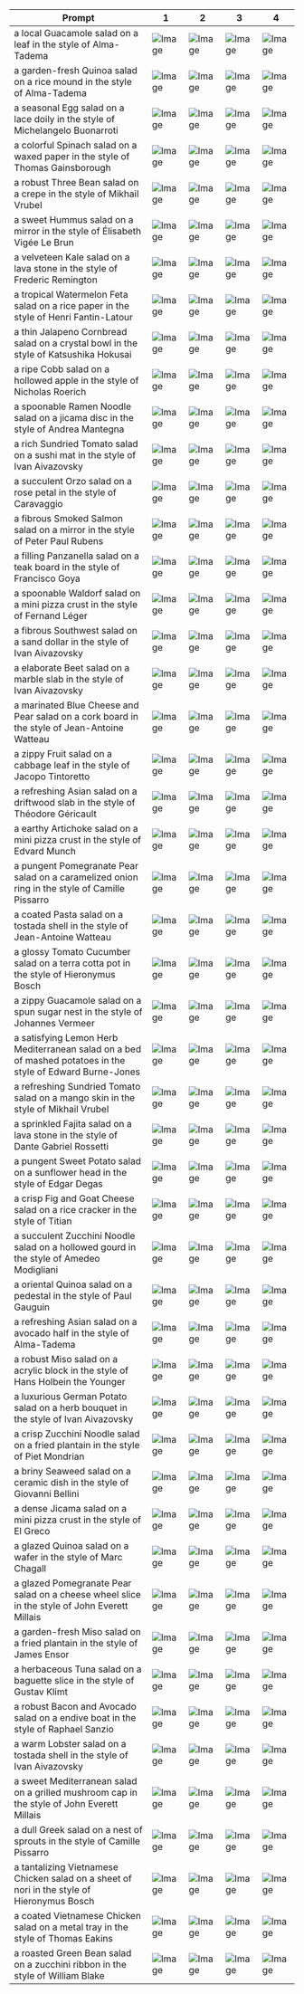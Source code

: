| Prompt | 1 | 2 | 3 | 4 |
|-|-|-|-|-|
| a local Guacamole salad on a leaf in the style of Alma-Tadema | ![Image](https://salad-benchmark-public-assets.s3.us-east-2.amazonaws.com/sdxl/e3ebcdc2-164f-49f1-a94a-395576f5ff9b-0.jpg) | ![Image](https://salad-benchmark-public-assets.s3.us-east-2.amazonaws.com/sdxl/e3ebcdc2-164f-49f1-a94a-395576f5ff9b-1.jpg) | ![Image](https://salad-benchmark-public-assets.s3.us-east-2.amazonaws.com/sdxl/e3ebcdc2-164f-49f1-a94a-395576f5ff9b-2.jpg) | ![Image](https://salad-benchmark-public-assets.s3.us-east-2.amazonaws.com/sdxl/e3ebcdc2-164f-49f1-a94a-395576f5ff9b-3.jpg) |
| a garden-fresh Quinoa salad on a rice mound in the style of Alma-Tadema | ![Image](https://salad-benchmark-public-assets.s3.us-east-2.amazonaws.com/sdxl/1ac82e8a-3317-42ff-8865-7cdafe0dbb36-0.jpg) | ![Image](https://salad-benchmark-public-assets.s3.us-east-2.amazonaws.com/sdxl/1ac82e8a-3317-42ff-8865-7cdafe0dbb36-1.jpg) | ![Image](https://salad-benchmark-public-assets.s3.us-east-2.amazonaws.com/sdxl/1ac82e8a-3317-42ff-8865-7cdafe0dbb36-2.jpg) | ![Image](https://salad-benchmark-public-assets.s3.us-east-2.amazonaws.com/sdxl/1ac82e8a-3317-42ff-8865-7cdafe0dbb36-3.jpg) |
| a seasonal Egg salad on a lace doily in the style of Michelangelo Buonarroti | ![Image](https://salad-benchmark-public-assets.s3.us-east-2.amazonaws.com/sdxl/6be12a35-77bb-4a5c-a22c-d3d8b6a7c429-0.jpg) | ![Image](https://salad-benchmark-public-assets.s3.us-east-2.amazonaws.com/sdxl/6be12a35-77bb-4a5c-a22c-d3d8b6a7c429-1.jpg) | ![Image](https://salad-benchmark-public-assets.s3.us-east-2.amazonaws.com/sdxl/6be12a35-77bb-4a5c-a22c-d3d8b6a7c429-2.jpg) | ![Image](https://salad-benchmark-public-assets.s3.us-east-2.amazonaws.com/sdxl/6be12a35-77bb-4a5c-a22c-d3d8b6a7c429-3.jpg) |
| a colorful Spinach salad on a waxed paper in the style of Thomas Gainsborough | ![Image](https://salad-benchmark-public-assets.s3.us-east-2.amazonaws.com/sdxl/6fc77ba3-ce12-4e5f-91e0-b949c00a39bd-0.jpg) | ![Image](https://salad-benchmark-public-assets.s3.us-east-2.amazonaws.com/sdxl/6fc77ba3-ce12-4e5f-91e0-b949c00a39bd-1.jpg) | ![Image](https://salad-benchmark-public-assets.s3.us-east-2.amazonaws.com/sdxl/6fc77ba3-ce12-4e5f-91e0-b949c00a39bd-2.jpg) | ![Image](https://salad-benchmark-public-assets.s3.us-east-2.amazonaws.com/sdxl/6fc77ba3-ce12-4e5f-91e0-b949c00a39bd-3.jpg) |
| a robust Three Bean salad on a crepe in the style of Mikhail Vrubel | ![Image](https://salad-benchmark-public-assets.s3.us-east-2.amazonaws.com/sdxl/afb00fd4-a880-464c-99f6-313079e7cc28-0.jpg) | ![Image](https://salad-benchmark-public-assets.s3.us-east-2.amazonaws.com/sdxl/afb00fd4-a880-464c-99f6-313079e7cc28-1.jpg) | ![Image](https://salad-benchmark-public-assets.s3.us-east-2.amazonaws.com/sdxl/afb00fd4-a880-464c-99f6-313079e7cc28-2.jpg) | ![Image](https://salad-benchmark-public-assets.s3.us-east-2.amazonaws.com/sdxl/afb00fd4-a880-464c-99f6-313079e7cc28-3.jpg) |
| a sweet Hummus salad on a mirror in the style of Élisabeth Vigée Le Brun | ![Image](https://salad-benchmark-public-assets.s3.us-east-2.amazonaws.com/sdxl/83f36747-8b97-4941-bf49-a51a77103e98-0.jpg) | ![Image](https://salad-benchmark-public-assets.s3.us-east-2.amazonaws.com/sdxl/83f36747-8b97-4941-bf49-a51a77103e98-1.jpg) | ![Image](https://salad-benchmark-public-assets.s3.us-east-2.amazonaws.com/sdxl/83f36747-8b97-4941-bf49-a51a77103e98-2.jpg) | ![Image](https://salad-benchmark-public-assets.s3.us-east-2.amazonaws.com/sdxl/83f36747-8b97-4941-bf49-a51a77103e98-3.jpg) |
| a velveteen Kale salad on a lava stone in the style of Frederic Remington | ![Image](https://salad-benchmark-public-assets.s3.us-east-2.amazonaws.com/sdxl/dd01b0e1-a4dd-4870-92bd-71e94a6ffcbb-0.jpg) | ![Image](https://salad-benchmark-public-assets.s3.us-east-2.amazonaws.com/sdxl/dd01b0e1-a4dd-4870-92bd-71e94a6ffcbb-1.jpg) | ![Image](https://salad-benchmark-public-assets.s3.us-east-2.amazonaws.com/sdxl/dd01b0e1-a4dd-4870-92bd-71e94a6ffcbb-2.jpg) | ![Image](https://salad-benchmark-public-assets.s3.us-east-2.amazonaws.com/sdxl/dd01b0e1-a4dd-4870-92bd-71e94a6ffcbb-3.jpg) |
| a tropical Watermelon Feta salad on a rice paper in the style of Henri Fantin-Latour | ![Image](https://salad-benchmark-public-assets.s3.us-east-2.amazonaws.com/sdxl/f080f9a3-de36-4e6a-9690-783c9508eb9e-0.jpg) | ![Image](https://salad-benchmark-public-assets.s3.us-east-2.amazonaws.com/sdxl/f080f9a3-de36-4e6a-9690-783c9508eb9e-1.jpg) | ![Image](https://salad-benchmark-public-assets.s3.us-east-2.amazonaws.com/sdxl/f080f9a3-de36-4e6a-9690-783c9508eb9e-2.jpg) | ![Image](https://salad-benchmark-public-assets.s3.us-east-2.amazonaws.com/sdxl/f080f9a3-de36-4e6a-9690-783c9508eb9e-3.jpg) |
| a thin Jalapeno Cornbread salad on a crystal bowl in the style of Katsushika Hokusai | ![Image](https://salad-benchmark-public-assets.s3.us-east-2.amazonaws.com/sdxl/e1c48213-9812-4863-aac5-e90086511c00-0.jpg) | ![Image](https://salad-benchmark-public-assets.s3.us-east-2.amazonaws.com/sdxl/e1c48213-9812-4863-aac5-e90086511c00-1.jpg) | ![Image](https://salad-benchmark-public-assets.s3.us-east-2.amazonaws.com/sdxl/e1c48213-9812-4863-aac5-e90086511c00-2.jpg) | ![Image](https://salad-benchmark-public-assets.s3.us-east-2.amazonaws.com/sdxl/e1c48213-9812-4863-aac5-e90086511c00-3.jpg) |
| a ripe Cobb salad on a hollowed apple in the style of Nicholas Roerich | ![Image](https://salad-benchmark-public-assets.s3.us-east-2.amazonaws.com/sdxl/2049f415-5976-46b1-8e17-78de6aa36d39-0.jpg) | ![Image](https://salad-benchmark-public-assets.s3.us-east-2.amazonaws.com/sdxl/2049f415-5976-46b1-8e17-78de6aa36d39-1.jpg) | ![Image](https://salad-benchmark-public-assets.s3.us-east-2.amazonaws.com/sdxl/2049f415-5976-46b1-8e17-78de6aa36d39-2.jpg) | ![Image](https://salad-benchmark-public-assets.s3.us-east-2.amazonaws.com/sdxl/2049f415-5976-46b1-8e17-78de6aa36d39-3.jpg) |
| a spoonable Ramen Noodle salad on a jicama disc in the style of Andrea Mantegna | ![Image](https://salad-benchmark-public-assets.s3.us-east-2.amazonaws.com/sdxl/fef701e0-c905-4660-bacc-2a961e75c857-0.jpg) | ![Image](https://salad-benchmark-public-assets.s3.us-east-2.amazonaws.com/sdxl/fef701e0-c905-4660-bacc-2a961e75c857-1.jpg) | ![Image](https://salad-benchmark-public-assets.s3.us-east-2.amazonaws.com/sdxl/fef701e0-c905-4660-bacc-2a961e75c857-2.jpg) | ![Image](https://salad-benchmark-public-assets.s3.us-east-2.amazonaws.com/sdxl/fef701e0-c905-4660-bacc-2a961e75c857-3.jpg) |
| a rich Sundried Tomato salad on a sushi mat in the style of Ivan Aivazovsky | ![Image](https://salad-benchmark-public-assets.s3.us-east-2.amazonaws.com/sdxl/16581e73-c0b8-437b-b759-a03ef488964d-0.jpg) | ![Image](https://salad-benchmark-public-assets.s3.us-east-2.amazonaws.com/sdxl/16581e73-c0b8-437b-b759-a03ef488964d-1.jpg) | ![Image](https://salad-benchmark-public-assets.s3.us-east-2.amazonaws.com/sdxl/16581e73-c0b8-437b-b759-a03ef488964d-2.jpg) | ![Image](https://salad-benchmark-public-assets.s3.us-east-2.amazonaws.com/sdxl/16581e73-c0b8-437b-b759-a03ef488964d-3.jpg) |
| a succulent Orzo salad on a rose petal in the style of Caravaggio | ![Image](https://salad-benchmark-public-assets.s3.us-east-2.amazonaws.com/sdxl/5130c9d8-791d-4182-b837-6a98e7c24d64-0.jpg) | ![Image](https://salad-benchmark-public-assets.s3.us-east-2.amazonaws.com/sdxl/5130c9d8-791d-4182-b837-6a98e7c24d64-1.jpg) | ![Image](https://salad-benchmark-public-assets.s3.us-east-2.amazonaws.com/sdxl/5130c9d8-791d-4182-b837-6a98e7c24d64-2.jpg) | ![Image](https://salad-benchmark-public-assets.s3.us-east-2.amazonaws.com/sdxl/5130c9d8-791d-4182-b837-6a98e7c24d64-3.jpg) |
| a fibrous Smoked Salmon salad on a mirror in the style of Peter Paul Rubens | ![Image](https://salad-benchmark-public-assets.s3.us-east-2.amazonaws.com/sdxl/1c70a7e8-083c-485d-a4b4-789403c05863-0.jpg) | ![Image](https://salad-benchmark-public-assets.s3.us-east-2.amazonaws.com/sdxl/1c70a7e8-083c-485d-a4b4-789403c05863-1.jpg) | ![Image](https://salad-benchmark-public-assets.s3.us-east-2.amazonaws.com/sdxl/1c70a7e8-083c-485d-a4b4-789403c05863-2.jpg) | ![Image](https://salad-benchmark-public-assets.s3.us-east-2.amazonaws.com/sdxl/1c70a7e8-083c-485d-a4b4-789403c05863-3.jpg) |
| a filling Panzanella salad on a teak board in the style of Francisco Goya | ![Image](https://salad-benchmark-public-assets.s3.us-east-2.amazonaws.com/sdxl/e814b1bb-6124-4906-8bd9-bcffc3517925-0.jpg) | ![Image](https://salad-benchmark-public-assets.s3.us-east-2.amazonaws.com/sdxl/e814b1bb-6124-4906-8bd9-bcffc3517925-1.jpg) | ![Image](https://salad-benchmark-public-assets.s3.us-east-2.amazonaws.com/sdxl/e814b1bb-6124-4906-8bd9-bcffc3517925-2.jpg) | ![Image](https://salad-benchmark-public-assets.s3.us-east-2.amazonaws.com/sdxl/e814b1bb-6124-4906-8bd9-bcffc3517925-3.jpg) |
| a spoonable Waldorf salad on a mini pizza crust in the style of Fernand Léger | ![Image](https://salad-benchmark-public-assets.s3.us-east-2.amazonaws.com/sdxl/aefc5da5-b8d2-4971-8a10-3f6a93430a70-0.jpg) | ![Image](https://salad-benchmark-public-assets.s3.us-east-2.amazonaws.com/sdxl/aefc5da5-b8d2-4971-8a10-3f6a93430a70-1.jpg) | ![Image](https://salad-benchmark-public-assets.s3.us-east-2.amazonaws.com/sdxl/aefc5da5-b8d2-4971-8a10-3f6a93430a70-2.jpg) | ![Image](https://salad-benchmark-public-assets.s3.us-east-2.amazonaws.com/sdxl/aefc5da5-b8d2-4971-8a10-3f6a93430a70-3.jpg) |
| a fibrous Southwest salad on a sand dollar in the style of Ivan Aivazovsky | ![Image](https://salad-benchmark-public-assets.s3.us-east-2.amazonaws.com/sdxl/0c8bf75a-8b77-4da2-83b4-6605bf29dfe6-0.jpg) | ![Image](https://salad-benchmark-public-assets.s3.us-east-2.amazonaws.com/sdxl/0c8bf75a-8b77-4da2-83b4-6605bf29dfe6-1.jpg) | ![Image](https://salad-benchmark-public-assets.s3.us-east-2.amazonaws.com/sdxl/0c8bf75a-8b77-4da2-83b4-6605bf29dfe6-2.jpg) | ![Image](https://salad-benchmark-public-assets.s3.us-east-2.amazonaws.com/sdxl/0c8bf75a-8b77-4da2-83b4-6605bf29dfe6-3.jpg) |
| a elaborate Beet salad on a marble slab in the style of Ivan Aivazovsky | ![Image](https://salad-benchmark-public-assets.s3.us-east-2.amazonaws.com/sdxl/547735b8-a37f-47dd-a7f7-555481730a92-0.jpg) | ![Image](https://salad-benchmark-public-assets.s3.us-east-2.amazonaws.com/sdxl/547735b8-a37f-47dd-a7f7-555481730a92-1.jpg) | ![Image](https://salad-benchmark-public-assets.s3.us-east-2.amazonaws.com/sdxl/547735b8-a37f-47dd-a7f7-555481730a92-2.jpg) | ![Image](https://salad-benchmark-public-assets.s3.us-east-2.amazonaws.com/sdxl/547735b8-a37f-47dd-a7f7-555481730a92-3.jpg) |
| a marinated Blue Cheese and Pear salad on a cork board in the style of Jean-Antoine Watteau | ![Image](https://salad-benchmark-public-assets.s3.us-east-2.amazonaws.com/sdxl/953ffe62-33ed-4ef5-9434-777a92f00771-0.jpg) | ![Image](https://salad-benchmark-public-assets.s3.us-east-2.amazonaws.com/sdxl/953ffe62-33ed-4ef5-9434-777a92f00771-1.jpg) | ![Image](https://salad-benchmark-public-assets.s3.us-east-2.amazonaws.com/sdxl/953ffe62-33ed-4ef5-9434-777a92f00771-2.jpg) | ![Image](https://salad-benchmark-public-assets.s3.us-east-2.amazonaws.com/sdxl/953ffe62-33ed-4ef5-9434-777a92f00771-3.jpg) |
| a zippy Fruit salad on a cabbage leaf in the style of Jacopo Tintoretto | ![Image](https://salad-benchmark-public-assets.s3.us-east-2.amazonaws.com/sdxl/ddff8488-d6f6-4a5f-8610-6dc54e57aeed-0.jpg) | ![Image](https://salad-benchmark-public-assets.s3.us-east-2.amazonaws.com/sdxl/ddff8488-d6f6-4a5f-8610-6dc54e57aeed-1.jpg) | ![Image](https://salad-benchmark-public-assets.s3.us-east-2.amazonaws.com/sdxl/ddff8488-d6f6-4a5f-8610-6dc54e57aeed-2.jpg) | ![Image](https://salad-benchmark-public-assets.s3.us-east-2.amazonaws.com/sdxl/ddff8488-d6f6-4a5f-8610-6dc54e57aeed-3.jpg) |
| a refreshing Asian salad on a driftwood slab in the style of Théodore Géricault | ![Image](https://salad-benchmark-public-assets.s3.us-east-2.amazonaws.com/sdxl/9076100f-ce24-4fc0-86fb-18060557d70f-0.jpg) | ![Image](https://salad-benchmark-public-assets.s3.us-east-2.amazonaws.com/sdxl/9076100f-ce24-4fc0-86fb-18060557d70f-1.jpg) | ![Image](https://salad-benchmark-public-assets.s3.us-east-2.amazonaws.com/sdxl/9076100f-ce24-4fc0-86fb-18060557d70f-2.jpg) | ![Image](https://salad-benchmark-public-assets.s3.us-east-2.amazonaws.com/sdxl/9076100f-ce24-4fc0-86fb-18060557d70f-3.jpg) |
| a earthy Artichoke salad on a mini pizza crust in the style of Edvard Munch | ![Image](https://salad-benchmark-public-assets.s3.us-east-2.amazonaws.com/sdxl/fc43b5f8-2ed6-44b9-87c9-6be9c1feab2d-0.jpg) | ![Image](https://salad-benchmark-public-assets.s3.us-east-2.amazonaws.com/sdxl/fc43b5f8-2ed6-44b9-87c9-6be9c1feab2d-1.jpg) | ![Image](https://salad-benchmark-public-assets.s3.us-east-2.amazonaws.com/sdxl/fc43b5f8-2ed6-44b9-87c9-6be9c1feab2d-2.jpg) | ![Image](https://salad-benchmark-public-assets.s3.us-east-2.amazonaws.com/sdxl/fc43b5f8-2ed6-44b9-87c9-6be9c1feab2d-3.jpg) |
| a pungent Pomegranate Pear salad on a caramelized onion ring in the style of Camille Pissarro | ![Image](https://salad-benchmark-public-assets.s3.us-east-2.amazonaws.com/sdxl/dd38352a-78f9-4d1f-87ee-ed25717d062d-0.jpg) | ![Image](https://salad-benchmark-public-assets.s3.us-east-2.amazonaws.com/sdxl/dd38352a-78f9-4d1f-87ee-ed25717d062d-1.jpg) | ![Image](https://salad-benchmark-public-assets.s3.us-east-2.amazonaws.com/sdxl/dd38352a-78f9-4d1f-87ee-ed25717d062d-2.jpg) | ![Image](https://salad-benchmark-public-assets.s3.us-east-2.amazonaws.com/sdxl/dd38352a-78f9-4d1f-87ee-ed25717d062d-3.jpg) |
| a coated Pasta salad on a tostada shell in the style of Jean-Antoine Watteau | ![Image](https://salad-benchmark-public-assets.s3.us-east-2.amazonaws.com/sdxl/cb45e395-ebc9-4438-b22b-6b379c62b333-0.jpg) | ![Image](https://salad-benchmark-public-assets.s3.us-east-2.amazonaws.com/sdxl/cb45e395-ebc9-4438-b22b-6b379c62b333-1.jpg) | ![Image](https://salad-benchmark-public-assets.s3.us-east-2.amazonaws.com/sdxl/cb45e395-ebc9-4438-b22b-6b379c62b333-2.jpg) | ![Image](https://salad-benchmark-public-assets.s3.us-east-2.amazonaws.com/sdxl/cb45e395-ebc9-4438-b22b-6b379c62b333-3.jpg) |
| a glossy Tomato Cucumber salad on a terra cotta pot in the style of Hieronymus Bosch | ![Image](https://salad-benchmark-public-assets.s3.us-east-2.amazonaws.com/sdxl/e827f1a1-21e9-4bf1-8b60-9c9e630a10ee-0.jpg) | ![Image](https://salad-benchmark-public-assets.s3.us-east-2.amazonaws.com/sdxl/e827f1a1-21e9-4bf1-8b60-9c9e630a10ee-1.jpg) | ![Image](https://salad-benchmark-public-assets.s3.us-east-2.amazonaws.com/sdxl/e827f1a1-21e9-4bf1-8b60-9c9e630a10ee-2.jpg) | ![Image](https://salad-benchmark-public-assets.s3.us-east-2.amazonaws.com/sdxl/e827f1a1-21e9-4bf1-8b60-9c9e630a10ee-3.jpg) |
| a zippy Guacamole salad on a spun sugar nest in the style of Johannes Vermeer | ![Image](https://salad-benchmark-public-assets.s3.us-east-2.amazonaws.com/sdxl/c2e241fc-6e36-4aeb-9200-de320a6f54c9-0.jpg) | ![Image](https://salad-benchmark-public-assets.s3.us-east-2.amazonaws.com/sdxl/c2e241fc-6e36-4aeb-9200-de320a6f54c9-1.jpg) | ![Image](https://salad-benchmark-public-assets.s3.us-east-2.amazonaws.com/sdxl/c2e241fc-6e36-4aeb-9200-de320a6f54c9-2.jpg) | ![Image](https://salad-benchmark-public-assets.s3.us-east-2.amazonaws.com/sdxl/c2e241fc-6e36-4aeb-9200-de320a6f54c9-3.jpg) |
| a satisfying Lemon Herb Mediterranean salad on a bed of mashed potatoes in the style of Edward Burne-Jones | ![Image](https://salad-benchmark-public-assets.s3.us-east-2.amazonaws.com/sdxl/8a75bcc7-bbb7-4758-b74a-3ea8fcb6b836-0.jpg) | ![Image](https://salad-benchmark-public-assets.s3.us-east-2.amazonaws.com/sdxl/8a75bcc7-bbb7-4758-b74a-3ea8fcb6b836-1.jpg) | ![Image](https://salad-benchmark-public-assets.s3.us-east-2.amazonaws.com/sdxl/8a75bcc7-bbb7-4758-b74a-3ea8fcb6b836-2.jpg) | ![Image](https://salad-benchmark-public-assets.s3.us-east-2.amazonaws.com/sdxl/8a75bcc7-bbb7-4758-b74a-3ea8fcb6b836-3.jpg) |
| a refreshing Sundried Tomato salad on a mango skin in the style of Mikhail Vrubel | ![Image](https://salad-benchmark-public-assets.s3.us-east-2.amazonaws.com/sdxl/873584a1-af8c-40c2-8f64-5e12c9fded94-0.jpg) | ![Image](https://salad-benchmark-public-assets.s3.us-east-2.amazonaws.com/sdxl/873584a1-af8c-40c2-8f64-5e12c9fded94-1.jpg) | ![Image](https://salad-benchmark-public-assets.s3.us-east-2.amazonaws.com/sdxl/873584a1-af8c-40c2-8f64-5e12c9fded94-2.jpg) | ![Image](https://salad-benchmark-public-assets.s3.us-east-2.amazonaws.com/sdxl/873584a1-af8c-40c2-8f64-5e12c9fded94-3.jpg) |
| a sprinkled Fajita salad on a lava stone in the style of Dante Gabriel Rossetti | ![Image](https://salad-benchmark-public-assets.s3.us-east-2.amazonaws.com/sdxl/c67fd97a-98f3-482c-a0e0-21790b068f59-0.jpg) | ![Image](https://salad-benchmark-public-assets.s3.us-east-2.amazonaws.com/sdxl/c67fd97a-98f3-482c-a0e0-21790b068f59-1.jpg) | ![Image](https://salad-benchmark-public-assets.s3.us-east-2.amazonaws.com/sdxl/c67fd97a-98f3-482c-a0e0-21790b068f59-2.jpg) | ![Image](https://salad-benchmark-public-assets.s3.us-east-2.amazonaws.com/sdxl/c67fd97a-98f3-482c-a0e0-21790b068f59-3.jpg) |
| a pungent Sweet Potato salad on a sunflower head in the style of Edgar Degas | ![Image](https://salad-benchmark-public-assets.s3.us-east-2.amazonaws.com/sdxl/a1f75859-0aec-4714-98a7-b6dea268b4e3-0.jpg) | ![Image](https://salad-benchmark-public-assets.s3.us-east-2.amazonaws.com/sdxl/a1f75859-0aec-4714-98a7-b6dea268b4e3-1.jpg) | ![Image](https://salad-benchmark-public-assets.s3.us-east-2.amazonaws.com/sdxl/a1f75859-0aec-4714-98a7-b6dea268b4e3-2.jpg) | ![Image](https://salad-benchmark-public-assets.s3.us-east-2.amazonaws.com/sdxl/a1f75859-0aec-4714-98a7-b6dea268b4e3-3.jpg) |
| a crisp Fig and Goat Cheese salad on a rice cracker in the style of Titian | ![Image](https://salad-benchmark-public-assets.s3.us-east-2.amazonaws.com/sdxl/637376a4-b19d-405a-857f-59e7778715c6-0.jpg) | ![Image](https://salad-benchmark-public-assets.s3.us-east-2.amazonaws.com/sdxl/637376a4-b19d-405a-857f-59e7778715c6-1.jpg) | ![Image](https://salad-benchmark-public-assets.s3.us-east-2.amazonaws.com/sdxl/637376a4-b19d-405a-857f-59e7778715c6-2.jpg) | ![Image](https://salad-benchmark-public-assets.s3.us-east-2.amazonaws.com/sdxl/637376a4-b19d-405a-857f-59e7778715c6-3.jpg) |
| a succulent Zucchini Noodle salad on a hollowed gourd in the style of Amedeo Modigliani | ![Image](https://salad-benchmark-public-assets.s3.us-east-2.amazonaws.com/sdxl/266310df-35f4-46fa-b847-3b2dd481afbf-0.jpg) | ![Image](https://salad-benchmark-public-assets.s3.us-east-2.amazonaws.com/sdxl/266310df-35f4-46fa-b847-3b2dd481afbf-1.jpg) | ![Image](https://salad-benchmark-public-assets.s3.us-east-2.amazonaws.com/sdxl/266310df-35f4-46fa-b847-3b2dd481afbf-2.jpg) | ![Image](https://salad-benchmark-public-assets.s3.us-east-2.amazonaws.com/sdxl/266310df-35f4-46fa-b847-3b2dd481afbf-3.jpg) |
| a oriental Quinoa salad on a pedestal in the style of Paul Gauguin | ![Image](https://salad-benchmark-public-assets.s3.us-east-2.amazonaws.com/sdxl/8064a752-fd65-4362-ac3e-8927fae94481-0.jpg) | ![Image](https://salad-benchmark-public-assets.s3.us-east-2.amazonaws.com/sdxl/8064a752-fd65-4362-ac3e-8927fae94481-1.jpg) | ![Image](https://salad-benchmark-public-assets.s3.us-east-2.amazonaws.com/sdxl/8064a752-fd65-4362-ac3e-8927fae94481-2.jpg) | ![Image](https://salad-benchmark-public-assets.s3.us-east-2.amazonaws.com/sdxl/8064a752-fd65-4362-ac3e-8927fae94481-3.jpg) |
| a refreshing Asian salad on a avocado half in the style of Alma-Tadema | ![Image](https://salad-benchmark-public-assets.s3.us-east-2.amazonaws.com/sdxl/c4869e41-67a2-406e-baab-b56922f45ed9-0.jpg) | ![Image](https://salad-benchmark-public-assets.s3.us-east-2.amazonaws.com/sdxl/c4869e41-67a2-406e-baab-b56922f45ed9-1.jpg) | ![Image](https://salad-benchmark-public-assets.s3.us-east-2.amazonaws.com/sdxl/c4869e41-67a2-406e-baab-b56922f45ed9-2.jpg) | ![Image](https://salad-benchmark-public-assets.s3.us-east-2.amazonaws.com/sdxl/c4869e41-67a2-406e-baab-b56922f45ed9-3.jpg) |
| a robust Miso salad on a acrylic block in the style of Hans Holbein the Younger | ![Image](https://salad-benchmark-public-assets.s3.us-east-2.amazonaws.com/sdxl/f75b47dd-c756-40a5-a3d1-a3f245a0cfca-0.jpg) | ![Image](https://salad-benchmark-public-assets.s3.us-east-2.amazonaws.com/sdxl/f75b47dd-c756-40a5-a3d1-a3f245a0cfca-1.jpg) | ![Image](https://salad-benchmark-public-assets.s3.us-east-2.amazonaws.com/sdxl/f75b47dd-c756-40a5-a3d1-a3f245a0cfca-2.jpg) | ![Image](https://salad-benchmark-public-assets.s3.us-east-2.amazonaws.com/sdxl/f75b47dd-c756-40a5-a3d1-a3f245a0cfca-3.jpg) |
| a luxurious German Potato salad on a herb bouquet in the style of Ivan Aivazovsky | ![Image](https://salad-benchmark-public-assets.s3.us-east-2.amazonaws.com/sdxl/f479ed63-e23f-493f-9c32-1f8929fc11d2-0.jpg) | ![Image](https://salad-benchmark-public-assets.s3.us-east-2.amazonaws.com/sdxl/f479ed63-e23f-493f-9c32-1f8929fc11d2-1.jpg) | ![Image](https://salad-benchmark-public-assets.s3.us-east-2.amazonaws.com/sdxl/f479ed63-e23f-493f-9c32-1f8929fc11d2-2.jpg) | ![Image](https://salad-benchmark-public-assets.s3.us-east-2.amazonaws.com/sdxl/f479ed63-e23f-493f-9c32-1f8929fc11d2-3.jpg) |
| a crisp Zucchini Noodle salad on a fried plantain in the style of Piet Mondrian | ![Image](https://salad-benchmark-public-assets.s3.us-east-2.amazonaws.com/sdxl/141337df-a624-45fb-b6a1-30b8078294f1-0.jpg) | ![Image](https://salad-benchmark-public-assets.s3.us-east-2.amazonaws.com/sdxl/141337df-a624-45fb-b6a1-30b8078294f1-1.jpg) | ![Image](https://salad-benchmark-public-assets.s3.us-east-2.amazonaws.com/sdxl/141337df-a624-45fb-b6a1-30b8078294f1-2.jpg) | ![Image](https://salad-benchmark-public-assets.s3.us-east-2.amazonaws.com/sdxl/141337df-a624-45fb-b6a1-30b8078294f1-3.jpg) |
| a briny Seaweed salad on a ceramic dish in the style of Giovanni Bellini | ![Image](https://salad-benchmark-public-assets.s3.us-east-2.amazonaws.com/sdxl/c9bc1ebf-acae-4718-b67f-2a391fa3470c-0.jpg) | ![Image](https://salad-benchmark-public-assets.s3.us-east-2.amazonaws.com/sdxl/c9bc1ebf-acae-4718-b67f-2a391fa3470c-1.jpg) | ![Image](https://salad-benchmark-public-assets.s3.us-east-2.amazonaws.com/sdxl/c9bc1ebf-acae-4718-b67f-2a391fa3470c-2.jpg) | ![Image](https://salad-benchmark-public-assets.s3.us-east-2.amazonaws.com/sdxl/c9bc1ebf-acae-4718-b67f-2a391fa3470c-3.jpg) |
| a dense Jicama salad on a mini pizza crust in the style of El Greco | ![Image](https://salad-benchmark-public-assets.s3.us-east-2.amazonaws.com/sdxl/46f35ca7-dab0-4355-99a6-f2298e386466-0.jpg) | ![Image](https://salad-benchmark-public-assets.s3.us-east-2.amazonaws.com/sdxl/46f35ca7-dab0-4355-99a6-f2298e386466-1.jpg) | ![Image](https://salad-benchmark-public-assets.s3.us-east-2.amazonaws.com/sdxl/46f35ca7-dab0-4355-99a6-f2298e386466-2.jpg) | ![Image](https://salad-benchmark-public-assets.s3.us-east-2.amazonaws.com/sdxl/46f35ca7-dab0-4355-99a6-f2298e386466-3.jpg) |
| a glazed Quinoa salad on a wafer in the style of Marc Chagall | ![Image](https://salad-benchmark-public-assets.s3.us-east-2.amazonaws.com/sdxl/060662c8-aaa8-466d-802f-ea8363d98d90-0.jpg) | ![Image](https://salad-benchmark-public-assets.s3.us-east-2.amazonaws.com/sdxl/060662c8-aaa8-466d-802f-ea8363d98d90-1.jpg) | ![Image](https://salad-benchmark-public-assets.s3.us-east-2.amazonaws.com/sdxl/060662c8-aaa8-466d-802f-ea8363d98d90-2.jpg) | ![Image](https://salad-benchmark-public-assets.s3.us-east-2.amazonaws.com/sdxl/060662c8-aaa8-466d-802f-ea8363d98d90-3.jpg) |
| a glazed Pomegranate Pear salad on a cheese wheel slice in the style of John Everett Millais | ![Image](https://salad-benchmark-public-assets.s3.us-east-2.amazonaws.com/sdxl/531b09d0-eb5c-4f99-9f62-e04971530be7-0.jpg) | ![Image](https://salad-benchmark-public-assets.s3.us-east-2.amazonaws.com/sdxl/531b09d0-eb5c-4f99-9f62-e04971530be7-1.jpg) | ![Image](https://salad-benchmark-public-assets.s3.us-east-2.amazonaws.com/sdxl/531b09d0-eb5c-4f99-9f62-e04971530be7-2.jpg) | ![Image](https://salad-benchmark-public-assets.s3.us-east-2.amazonaws.com/sdxl/531b09d0-eb5c-4f99-9f62-e04971530be7-3.jpg) |
| a garden-fresh Miso salad on a fried plantain in the style of James Ensor | ![Image](https://salad-benchmark-public-assets.s3.us-east-2.amazonaws.com/sdxl/0f529e5d-7370-45e8-afc4-651e878a7497-0.jpg) | ![Image](https://salad-benchmark-public-assets.s3.us-east-2.amazonaws.com/sdxl/0f529e5d-7370-45e8-afc4-651e878a7497-1.jpg) | ![Image](https://salad-benchmark-public-assets.s3.us-east-2.amazonaws.com/sdxl/0f529e5d-7370-45e8-afc4-651e878a7497-2.jpg) | ![Image](https://salad-benchmark-public-assets.s3.us-east-2.amazonaws.com/sdxl/0f529e5d-7370-45e8-afc4-651e878a7497-3.jpg) |
| a herbaceous Tuna salad on a baguette slice in the style of Gustav Klimt | ![Image](https://salad-benchmark-public-assets.s3.us-east-2.amazonaws.com/sdxl/f9642f7f-a48c-4d9b-82f1-35c39dc805f2-0.jpg) | ![Image](https://salad-benchmark-public-assets.s3.us-east-2.amazonaws.com/sdxl/f9642f7f-a48c-4d9b-82f1-35c39dc805f2-1.jpg) | ![Image](https://salad-benchmark-public-assets.s3.us-east-2.amazonaws.com/sdxl/f9642f7f-a48c-4d9b-82f1-35c39dc805f2-2.jpg) | ![Image](https://salad-benchmark-public-assets.s3.us-east-2.amazonaws.com/sdxl/f9642f7f-a48c-4d9b-82f1-35c39dc805f2-3.jpg) |
| a robust Bacon and Avocado salad on a endive boat in the style of Raphael Sanzio | ![Image](https://salad-benchmark-public-assets.s3.us-east-2.amazonaws.com/sdxl/36d11f94-4002-444a-a612-ee1aff9e324a-0.jpg) | ![Image](https://salad-benchmark-public-assets.s3.us-east-2.amazonaws.com/sdxl/36d11f94-4002-444a-a612-ee1aff9e324a-1.jpg) | ![Image](https://salad-benchmark-public-assets.s3.us-east-2.amazonaws.com/sdxl/36d11f94-4002-444a-a612-ee1aff9e324a-2.jpg) | ![Image](https://salad-benchmark-public-assets.s3.us-east-2.amazonaws.com/sdxl/36d11f94-4002-444a-a612-ee1aff9e324a-3.jpg) |
| a warm Lobster salad on a tostada shell in the style of Ivan Aivazovsky | ![Image](https://salad-benchmark-public-assets.s3.us-east-2.amazonaws.com/sdxl/39679ca4-45db-4dcc-9ed6-13c620f1e61a-0.jpg) | ![Image](https://salad-benchmark-public-assets.s3.us-east-2.amazonaws.com/sdxl/39679ca4-45db-4dcc-9ed6-13c620f1e61a-1.jpg) | ![Image](https://salad-benchmark-public-assets.s3.us-east-2.amazonaws.com/sdxl/39679ca4-45db-4dcc-9ed6-13c620f1e61a-2.jpg) | ![Image](https://salad-benchmark-public-assets.s3.us-east-2.amazonaws.com/sdxl/39679ca4-45db-4dcc-9ed6-13c620f1e61a-3.jpg) |
| a sweet Mediterranean salad on a grilled mushroom cap in the style of John Everett Millais | ![Image](https://salad-benchmark-public-assets.s3.us-east-2.amazonaws.com/sdxl/f986fb80-2ab3-41b6-9eda-e61deb50f7a3-0.jpg) | ![Image](https://salad-benchmark-public-assets.s3.us-east-2.amazonaws.com/sdxl/f986fb80-2ab3-41b6-9eda-e61deb50f7a3-1.jpg) | ![Image](https://salad-benchmark-public-assets.s3.us-east-2.amazonaws.com/sdxl/f986fb80-2ab3-41b6-9eda-e61deb50f7a3-2.jpg) | ![Image](https://salad-benchmark-public-assets.s3.us-east-2.amazonaws.com/sdxl/f986fb80-2ab3-41b6-9eda-e61deb50f7a3-3.jpg) |
| a dull Greek salad on a nest of sprouts in the style of Camille Pissarro | ![Image](https://salad-benchmark-public-assets.s3.us-east-2.amazonaws.com/sdxl/8b4ff282-5e0e-4051-b62b-1f30f87483b5-0.jpg) | ![Image](https://salad-benchmark-public-assets.s3.us-east-2.amazonaws.com/sdxl/8b4ff282-5e0e-4051-b62b-1f30f87483b5-1.jpg) | ![Image](https://salad-benchmark-public-assets.s3.us-east-2.amazonaws.com/sdxl/8b4ff282-5e0e-4051-b62b-1f30f87483b5-2.jpg) | ![Image](https://salad-benchmark-public-assets.s3.us-east-2.amazonaws.com/sdxl/8b4ff282-5e0e-4051-b62b-1f30f87483b5-3.jpg) |
| a tantalizing Vietnamese Chicken salad on a sheet of nori in the style of Hieronymus Bosch | ![Image](https://salad-benchmark-public-assets.s3.us-east-2.amazonaws.com/sdxl/5dc8e2f5-c43c-48b9-bd86-c3ca5f46a514-0.jpg) | ![Image](https://salad-benchmark-public-assets.s3.us-east-2.amazonaws.com/sdxl/5dc8e2f5-c43c-48b9-bd86-c3ca5f46a514-1.jpg) | ![Image](https://salad-benchmark-public-assets.s3.us-east-2.amazonaws.com/sdxl/5dc8e2f5-c43c-48b9-bd86-c3ca5f46a514-2.jpg) | ![Image](https://salad-benchmark-public-assets.s3.us-east-2.amazonaws.com/sdxl/5dc8e2f5-c43c-48b9-bd86-c3ca5f46a514-3.jpg) |
| a coated Vietnamese Chicken salad on a metal tray in the style of Thomas Eakins | ![Image](https://salad-benchmark-public-assets.s3.us-east-2.amazonaws.com/sdxl/93237642-ee32-4a3c-b700-4d40cccf8e90-0.jpg) | ![Image](https://salad-benchmark-public-assets.s3.us-east-2.amazonaws.com/sdxl/93237642-ee32-4a3c-b700-4d40cccf8e90-1.jpg) | ![Image](https://salad-benchmark-public-assets.s3.us-east-2.amazonaws.com/sdxl/93237642-ee32-4a3c-b700-4d40cccf8e90-2.jpg) | ![Image](https://salad-benchmark-public-assets.s3.us-east-2.amazonaws.com/sdxl/93237642-ee32-4a3c-b700-4d40cccf8e90-3.jpg) |
| a roasted Green Bean salad on a zucchini ribbon in the style of William Blake | ![Image](https://salad-benchmark-public-assets.s3.us-east-2.amazonaws.com/sdxl/e2202ad0-252c-48a9-82da-98a33467318e-0.jpg) | ![Image](https://salad-benchmark-public-assets.s3.us-east-2.amazonaws.com/sdxl/e2202ad0-252c-48a9-82da-98a33467318e-1.jpg) | ![Image](https://salad-benchmark-public-assets.s3.us-east-2.amazonaws.com/sdxl/e2202ad0-252c-48a9-82da-98a33467318e-2.jpg) | ![Image](https://salad-benchmark-public-assets.s3.us-east-2.amazonaws.com/sdxl/e2202ad0-252c-48a9-82da-98a33467318e-3.jpg) |
